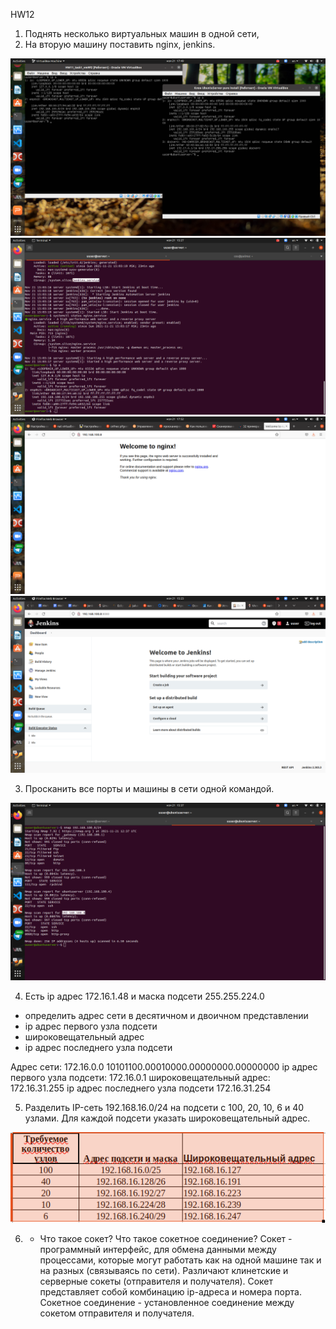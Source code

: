  HW12
1) Поднять несколько виртуальных машин в одной сети, 
2) На вторую машину поставить nginx, jenkins. 

![task1_pic1](https://github.com/KonstantinSafronov/DOS07/raw/HW12/task1_pic1.png)
![task1_pic2](https://github.com/KonstantinSafronov/DOS07/raw/HW12/task1_pic2.png)
![task1_pic3](https://github.com/KonstantinSafronov/DOS07/raw/HW12/task1_pic3.png)
![task1_pic4](https://github.com/KonstantinSafronov/DOS07/raw/HW12/task1_pic4.png)

3) Просканить все порты и машины в сети одной командой.

![task3_pic1](https://github.com/KonstantinSafronov/DOS07/raw/HW12/task3_pic1.png)

4) Есть ip адрес 172.16.1.48 и маска подсети 255.255.224.0
- определить адрес сети в десятичном и двоичном представлении
- ip адрес первого узла подсети
- широковещательный адрес
- ip адрес последнего узла подсети

Адрес сети:
172.16.0.0
10101100.00010000.00000000.00000000
ip адрес первого узла подсети:
172.16.0.1
широковещательный адрес:
172.16.31.255
ip адрес последнего узла подсети
172.16.31.254

5) Разделить IP-сеть 192.168.16.0/24 на подсети с 100, 20, 10, 6 и 40 узлами. 
Для каждой подсети указать широковещательный адрес.

![task5_pic1](https://github.com/KonstantinSafronov/DOS07/raw/HW12/task5_pic1.png)

6) * Что такое сокет? Что такое сокетное соединение?
Сокет - программный интерфейс, для обмена данными между процессами, которые могут работать как на одной машине так и на разных (связываясь по сети).
Различают клинетские и серверные сокеты (отправителя и получателя).
Сокет представляет собой комбинацию ip-адреса и номера порта.
Сокетное соединение - установленное соединение между сокетом отправителя и получателя.
